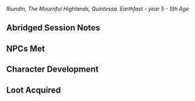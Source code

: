 *Riundin, The Mournful Highlands, Quintessa. Earthfast - year 5 - 5th Age* 
## Abridged Session Notes

## NPCs Met
## Character Development
## Loot Acquired
